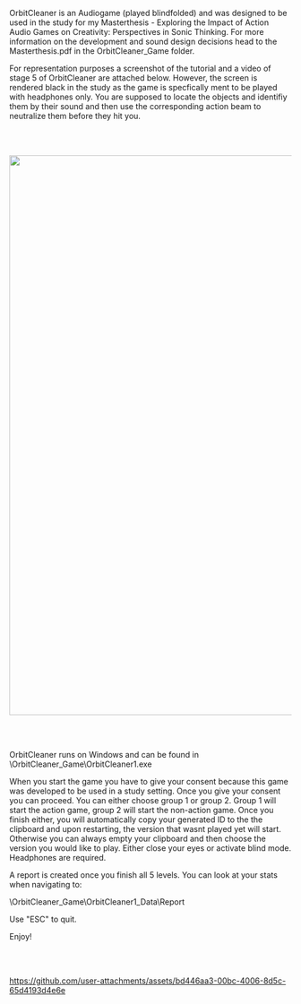 OrbitCleaner is an Audiogame (played blindfolded) and was designed to be used in the study for my Masterthesis - Exploring the Impact of Action Audio Games on Creativity: Perspectives in Sonic Thinking. For more information on the development and sound design decisions head to the Masterthesis.pdf in the OrbitCleaner_Game folder.

For representation purposes a screenshot of the tutorial and a video of stage 5 of OrbitCleaner are attached below. However, the screen is rendered black in the study as the game is specfically ment to be played with headphones only. You are supposed to locate the objects and identifiy them by their sound and then use the corresponding action beam to neutralize them before they hit you.  

<br/><br/>



 <img src="https://github.com/user-attachments/assets/ce1ec40d-21af-427c-b582-e600971ee836" width="1000">

 <br/><br/>


OrbitCleaner runs on Windows and can be found in \OrbitCleaner_Game\OrbitCleaner1.exe

When you start the game you have to give your consent because this game was developed to be used in a study setting. Once you give your consent you can proceed. You can either choose group 1 or group 2. Group 1 will start the action game, group 2 will start the non-action game. Once you finish either, you will automatically copy your generated ID to the the clipboard and upon restarting, the version that wasnt played yet will start. Otherwise you can always empty your clipboard and then choose the version you would like to play. Either close your eyes or activate blind mode. Headphones are required.

A report is created once you finish all 5 levels. You can look at your stats when navigating to:

\OrbitCleaner_Game\OrbitCleaner1_Data\Report

Use "ESC" to quit.

Enjoy!

<br/><br/>

https://github.com/user-attachments/assets/bd446aa3-00bc-4006-8d5c-65d4193d4e6e

